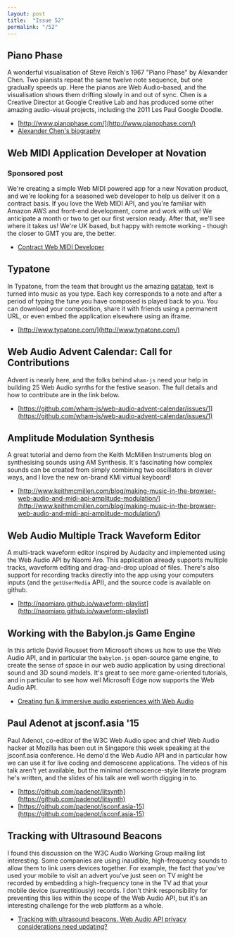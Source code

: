 ```yaml
---
layout: post
title:  "Issue 52"
permalink: "/52"
---
```


## Piano Phase ##

A wonderful visualisation of Steve Reich's 1967 "Piano Phase" by
Alexander Chen. Two pianists repeat the same twelve note sequence, but
one gradually speeds up. Here the pianos are Web Audio-based, and the
visualisation shows them drifting slowly in and out of sync. Chen is a
Creative Director at Google Creative Lab and has produced some other
amazing audio-visual projects, including the 2011 Les Paul Google
Doodle.

- [http://www.pianophase.com/](http://www.pianophase.com/)
- [Alexander Chen's biography](http://www.chenalexander.com/Bio)

## Web MIDI Application Developer at Novation ##
### Sponsored post ###

We're creating a simple Web MIDI powered app for a new Novation
product, and we're looking for a seasoned web developer to help us
deliver it on a contract basis. If you love the Web MIDI API, and
you're familiar with Amazon AWS and front-end development, come and
work with us! We anticipate a month or two to get our first version
ready. After that, we'll see where it takes us! We're UK based, but
happy with remote working - though the closer to GMT you are, the
better.

- [Contract Web MIDI Developer](http://jobs.focusrite.com/focusrite/Search/Vacancy/All/1/1815851?feedID=2149)

## Typatone ##

In Typatone, from the team that brought us the amazing
[patatap](http://www.patatap.com/), text is turned into music as you
type. Each key corresponds to a note and after a period of typing the
tune you have composed is played back to you. You can download your
composition, share it with friends using a permanent URL, or even
embed the application elsewhere using an iframe.

- [http://www.typatone.com/](http://www.typatone.com/)

## Web Audio Advent Calendar: Call for Contributions ##

Advent is nearly here, and the folks behind `wham-js` need your help
in building 25 Web Audio synths for the festive season. The full
details and how to contribute are in the link below.

- [https://github.com/wham-js/web-audio-advent-calendar/issues/1](https://github.com/wham-js/web-audio-advent-calendar/issues/1)

## Amplitude Modulation Synthesis ##

A great tutorial and demo from the Keith McMillen Instruments blog on
synthesising sounds using AM Synthesis. It's fascinating how complex
sounds can be created from simply combining two oscillators in
clever ways, and I love the new on-brand KMI virtual keyboard!

- [http://www.keithmcmillen.com/blog/making-music-in-the-browser-web-audio-and-midi-api-amplitude-modulation/](http://www.keithmcmillen.com/blog/making-music-in-the-browser-web-audio-and-midi-api-amplitude-modulation/)

## Web Audio Multiple Track Waveform Editor ##

A multi-track waveform editor inspired by Audacity and implemented
using the Web Audio API by Naomi Aro. This application already
supports multiple tracks, waveform editing and drag-and-drop upload of
files. There's also support for recording tracks directly into the app
using your computers inputs (and the `getUserMedia` API), and the
source code is available on github.

- [http://naomiaro.github.io/waveform-playlist](http://naomiaro.github.io/waveform-playlist)

## Working with the Babylon.js Game Engine ##

In this article David Rousset from Microsoft shows us how to use the
Web Audio API, and in particular the `babylon.js` open-source game
engine, to create the sense of space in our web audio application by
using directional sound and 3D sound models. It's great to see more
game-oriented tutorials, and in particular to see how well Microsoft
Edge now supports the Web Audio API.

- [Creating fun & immersive audio experiences with Web Audio](http://blogs.msdn.com/b/davrous/archive/2015/11/05/creating-fun-amp-immersive-audio-experiences-with-web-audio.aspx)

## Paul Adenot at jsconf.asia '15 ##

Paul Adenot, co-editor of the W3C Web Audio spec and chief Web Audio
hacker at Mozilla has been out in Singapore this week speaking at the
jsconf.asia conference. He demo'd the Web Audio API and in particular
how we can use it for live coding and demoscene applications. The
videos of his talk aren't yet available, but the minimal
demoscence-style literate program he's written, and the slides of his
talk are well worth digging in to.

- [https://github.com/padenot/litsynth](https://github.com/padenot/litsynth)
- [https://github.com/padenot/jsconf.asia-15](https://github.com/padenot/jsconf.asia-15)

## Tracking with Ultrasound Beacons ##

I found this discussion on the W3C Audio Working Group mailing list
interesting. Some companies are using inaudible, high-frequency sounds
to allow them to link users devices together. For example, the fact
that you've used your mobile to visit an advert you've just seen on TV
might be recorded by embedding a high-frequency tone in the TV ad that
your mobile device (surreptitiously) records. I don't think
responsibility for preventing this lies within the scope of the Web
Audio API, but it's an interesting challenge for the web platform as a
whole.

- [Tracking with ultrasound beacons. Web Audio API privacy considerations need updating?](https://lists.w3.org/Archives/Public/public-privacy/2015OctDec/0123.html)
